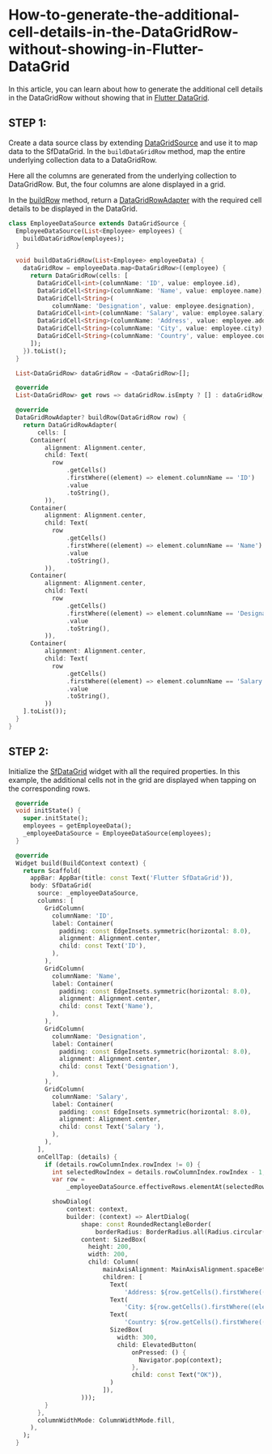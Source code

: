 # How-to-generate-the-additional-cell-details-in-the-DataGridRow-without-showing-in-Flutter-DataGrid

In this article, you can learn about how to generate the additional cell details in the DataGridRow without showing that in [Flutter DataGrid](https://www.syncfusion.com/flutter-widgets/flutter-datagrid).

## STEP 1: 
Create a data source class by extending [DataGridSource](https://pub.dev/documentation/syncfusion_flutter_datagrid/latest/datagrid/DataGridSource-class.html) and use it to map data to the SfDataGrid. In the `buildDataGridRow` method, map the entire underlying collection data to a DataGridRow. 

Here all the columns are generated from the underlying collection to DataGridRow. But, the four columns are alone displayed in a grid.

In the [buildRow](https://pub.dev/documentation/syncfusion_flutter_datagrid/latest/datagrid/DataGridSource/buildRow.html) method, return a [DataGridRowAdapter](https://pub.dev/documentation/syncfusion_flutter_datagrid/latest/datagrid/DataGridRowAdapter-class.html) with the required cell details to be displayed in the DataGrid.

```dart
class EmployeeDataSource extends DataGridSource {
  EmployeeDataSource(List<Employee> employees) {
    buildDataGridRow(employees);
  }

  void buildDataGridRow(List<Employee> employeeData) {
    dataGridRow = employeeData.map<DataGridRow>((employee) {
      return DataGridRow(cells: [
        DataGridCell<int>(columnName: 'ID', value: employee.id),
        DataGridCell<String>(columnName: 'Name', value: employee.name),
        DataGridCell<String>(
            columnName: 'Designation', value: employee.designation),
        DataGridCell<int>(columnName: 'Salary', value: employee.salary),
        DataGridCell<String>(columnName: 'Address', value: employee.address),
        DataGridCell<String>(columnName: 'City', value: employee.city),
        DataGridCell<String>(columnName: 'Country', value: employee.country)
      ]);
    }).toList();
  }

  List<DataGridRow> dataGridRow = <DataGridRow>[];

  @override
  List<DataGridRow> get rows => dataGridRow.isEmpty ? [] : dataGridRow;

  @override
  DataGridRowAdapter? buildRow(DataGridRow row) {
    return DataGridRowAdapter(
        cells: [
      Container(
          alignment: Alignment.center,
          child: Text(
            row
                .getCells()
                .firstWhere((element) => element.columnName == 'ID')
                .value
                .toString(),
          )),
      Container(
          alignment: Alignment.center,
          child: Text(
            row
                .getCells()
                .firstWhere((element) => element.columnName == 'Name')
                .value
                .toString(),
          )),
      Container(
          alignment: Alignment.center,
          child: Text(
            row
                .getCells()
                .firstWhere((element) => element.columnName == 'Designation')
                .value
                .toString(),
          )),
      Container(
          alignment: Alignment.center,
          child: Text(
            row
                .getCells()
                .firstWhere((element) => element.columnName == 'Salary')
                .value
                .toString(),
          ))
    ].toList());
  }
}

```
## STEP 2: 
Initialize the [SfDataGrid](https://pub.dev/documentation/syncfusion_flutter_datagrid/latest/datagrid/SfDataGrid-class.html) widget with all the required properties. In this example, the additional cells not in the grid are displayed when tapping on the corresponding rows.

```dart
  @override
  void initState() {
    super.initState();
    employees = getEmployeeData();
    _employeeDataSource = EmployeeDataSource(employees);
  }

  @override
  Widget build(BuildContext context) {
    return Scaffold(
      appBar: AppBar(title: const Text('Flutter SfDataGrid')),
      body: SfDataGrid(
        source: _employeeDataSource,
        columns: [
          GridColumn(
            columnName: 'ID',
            label: Container(
              padding: const EdgeInsets.symmetric(horizontal: 8.0),
              alignment: Alignment.center,
              child: const Text('ID'),
            ),
          ),
          GridColumn(
            columnName: 'Name',
            label: Container(
              padding: const EdgeInsets.symmetric(horizontal: 8.0),
              alignment: Alignment.center,
              child: const Text('Name'),
            ),
          ),
          GridColumn(
            columnName: 'Designation',
            label: Container(
              padding: const EdgeInsets.symmetric(horizontal: 8.0),
              alignment: Alignment.center,
              child: const Text('Designation'),
            ),
          ),
          GridColumn(
            columnName: 'Salary',
            label: Container(
              padding: const EdgeInsets.symmetric(horizontal: 8.0),
              alignment: Alignment.center,
              child: const Text('Salary '),
            ),
          ),
        ],
        onCellTap: (details) {
          if (details.rowColumnIndex.rowIndex != 0) {
            int selectedRowIndex = details.rowColumnIndex.rowIndex - 1;
            var row =
                _employeeDataSource.effectiveRows.elementAt(selectedRowIndex);

            showDialog(
                context: context,
                builder: (context) => AlertDialog(
                    shape: const RoundedRectangleBorder(
                        borderRadius: BorderRadius.all(Radius.circular(32.0))),
                    content: SizedBox(
                      height: 200,
                      width: 200,
                      child: Column(
                          mainAxisAlignment: MainAxisAlignment.spaceBetween,
                          children: [
                            Text(
                                'Address: ${row.getCells().firstWhere((element) => element.columnName == 'Address').value.toString()}'),
                            Text(
                                'City: ${row.getCells().firstWhere((element) => element.columnName == 'City').value.toString()}'),
                            Text(
                                'Country: ${row.getCells().firstWhere((element) => element.columnName == 'Country').value.toString()}'),
                            SizedBox(
                              width: 300,
                              child: ElevatedButton(
                                  onPressed: () {
                                    Navigator.pop(context);
                                  },
                                  child: const Text("OK")),
                            )
                          ]),
                    )));
          }
        },
        columnWidthMode: ColumnWidthMode.fill,
      ),
    );
  }

```